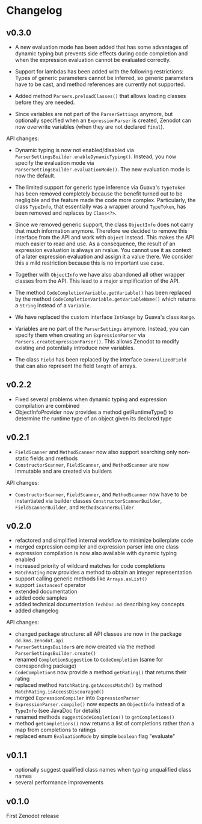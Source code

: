 # Changelog

## v0.3.0

  - A new evaluation mode has been added that has some advantages of dynamic typing but prevents side effects during code completion and when the expression evaluation cannot be evaluated correctly.
  
  - Support for lambdas has been added with the following restrictions: Types of generic parameters cannot be inferred, so generic parameters have to be cast, and method references are currently not supported.
  
  - Added method `Parsers.preloadClasses()` that allows loading classes before they are needed.
  
  - Since variables are not part of the `ParserSettings` anymore, but optionally specified when an `ExpressionParser` is created, Zenodot can now overwrite variables (when they are not declared `final`).
  
API changes:

  - Dynamic typing is now not enabled/disabled via `ParserSettingsBuilder.enableDynamicTyping()`. Instead, you now specify the evaluation mode via `ParserSettingsBuilder.evaluationMode()`. The new evaluation mode is now the default.
  
  - The limited support for generic type inference via Guava's `TypeToken` has been removed completely because the benefit turned out to be negligible and the feature made the code more complex. Particularly, the class `TypeInfo`, that essentially was a wrapper around `TypeToken`, has been removed and replaces by `Class<?>`.
  
  - Since we removed generic support, the class `ObjectInfo` does not carry that much information anymore. Therefore we decided to remove this interface from the API and work with `Object` instead. This makes the API much easier to read and use. As a consequence, the result of an expression evaluation is always an rvalue. You cannot use it as context of a later expression evaluation and assign it a value there. We consider this a mild restriction because this is no important use case.
  
  - Together with `ObjectInfo` we have also abandoned all other wrapper classes from the API. This lead to a major simplification of the API.
  
  - The method `CodeCompletionVariable.getVariable()` has been replaced by the method `CodeCompletionVariable.getVariableName()` which returns a `String` instead of a `Variable`.
  
  - We have replaced the custom interface `IntRange` by Guava's class `Range`.
  
  - Variables are no part of the `ParserSettings` anymore. Instead, you can specify them when creating an `ExpressionParser` via `Parsers.createExpressionParser()`. This allows Zenodot to modify existing and potentially introduce new variables.
  
  - The class `Field` has been replaced by the interface `GeneralizedField` that can also represent the field `length` of arrays.

## v0.2.2

  - Fixed several problems when dynamic typing and expression compilation are combined
  - ObjectInfoProvider now provides a method getRuntimeType() to determine the runtime type of an object given its declared type

## v0.2.1

  - `FieldScanner` and `MethodScanner` now also support searching only non-static fields and methods
  - `ConstructorScanner`, `FieldScanner`, and `MethodScanner` are now immutable and are created via builders

API changes:

  - `ConstructorScanner`, `FieldScanner`, and `MethodScanner` now have to be instantiated via builder classes `ConstructorScannerBuilder`, `FieldScannerBuilder`, and `MethodScannerBuilder`

## v0.2.0

  - refactored and simplified internal workflow to minimize boilerplate code
  - merged expression compiler and expression parser into one class
  - expression compilation is now also available with dynamic typing enabled
  - increased priority of wildcard matches for code completions
  - `MatchRating` now provides a method to obtain an integer representation
  - support calling generic methods like `Arrays.asList()`
  - support `instanceof` operator
  - extended documentation
  - added code samples
  - added technical documentation `TechDoc.md` describing key concepts
  - added changelog
  
API changes:

  - changed package structure: all API classes are now in the package `dd.kms.zenodot.api`
  - `ParserSettingsBuilder`s are now created via the method `ParserSettingsBuilder.create()` 
  - renamed `CompletionSuggestion` to `CodeCompletion` (same for corresponding package)
  - `CodeCompletion`s now provide a method `getRating()` that returns their rating
  - replaced method `MatchRating.getAccessMatch()` by method `MatchRating.isAccessDiscouraged()`
  - merged `ExpressionCompiler` into `ExpressionParser`
  - `ExpressionParser.compile()` now expects an `ObjectInfo` instead of a `TypeInfo` (see JavaDoc for details)
  - renamed methods `suggestCodeCompletion()` to `getCompletions()`
  - method `getCompletions()` now returns a list of completions rather than a map from completions to ratings
  - replaced enum `EvaluationMode` by simple `boolean` flag "evaluate"  

## v0.1.1

  - optionally suggest qualified class names when typing unqualified class names
  - several performance improvements

## v0.1.0

First Zenodot release